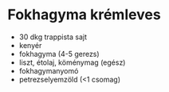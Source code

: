 # Fokhagyma krémleves

* 30 dkg trappista sajt
* kenyér
* fokhagyma (4-5 gerezs)
* liszt, étolaj, köménymag (egész)
* fokhagymanyomó
* petrezselyemzöld (<1 csomag)
